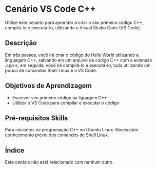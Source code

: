 # Cenário VS Code C++

Utilize este cenário para aprender a criar o seu primeiro código C++, compilá-lo e executá-lo, utilizando o Visual Studio Code (VS Code).

## Descrição

Em três passos, você irá criar o código do Hello World utilizando a linguagem C++, salvando em um arquivo de código C++ com a extensão .cpp e, em seguida, você irá compilá-lo e executá-lo, tudo utilizando um pouco de comandos Shell Linux e o VS Code. 

## Objetivos de Aprendizagem

- Escrever seu primeiro código na liguagem C++
- Utilizar o VS Code para compilar e executar o código

## Pré-requisitos Skills

Para iniciantes na programação C++ no Ubuntu Linux.
Necessário conhecimento prévio dos comandos de Shell Linux.

## Índice

Este cenário não está relacionado com nenhum outro.


